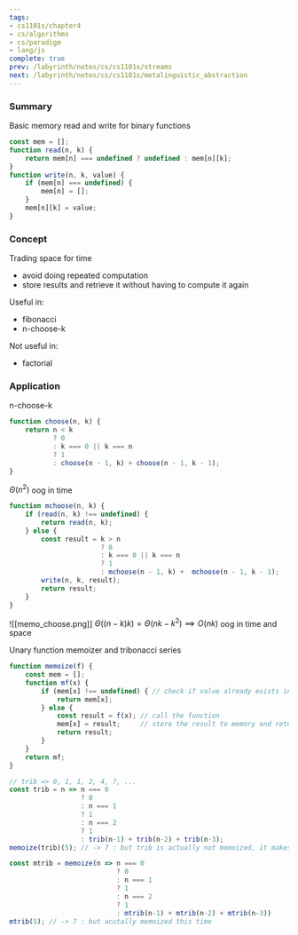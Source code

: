 ```yaml
---
tags:
- cs1101s/chapter4
- cs/algorithms
- cs/paradigm
- lang/js
complete: true
prev: /labyrinth/notes/cs/cs1101s/streams
next: /labyrinth/notes/cs/cs1101s/metalinguistic_abstraction
---
```

   
### Summary
Basic memory read and write for binary functions
```js
const mem = [];
function read(n, k) {
	return mem[n] === undefined ? undefined : mem[n][k];
}
function write(n, k, value) {
	if (mem[n] === undefined) {
		mem[n] = [];
	}
	mem[n][k] = value;
}
```
### Concept
Trading space for time
- avoid doing repeated computation
- store results and retrieve it  without having to compute it again

Useful in:
- fibonacci
- n-choose-k

Not useful in:
- factorial
### Application
n-choose-k
```js
function choose(n, k) {
	return n < k
		   ? 0
		   : k === 0 || k === n 
		   ? 1
		   : choose(n - 1, k) + choose(n - 1, k - 1);
}
```
$\Theta(n^2)$ oog in time
```js
function mchoose(n, k) {
	if (read(n, k) !== undefined) {
		return read(n, k);
	} else {
		const result = k > n 
					   ? 0 
					   : k === 0 || k === n 
					   ? 1 
					   : mchoose(n - 1, k) +  mchoose(n - 1, k - 1);
		write(n, k, result);
		return result;
	}
} 
```
![[memo_choose.png]]
$\Theta((n-k)k)=\Theta(nk-k^2)\implies O(nk)$ oog in time and space

Unary function memoizer and tribonacci series
```js
function memoize(f) {
	const mem = [];
	function mf(x) {
		if (mem[x] !== undefined) { // check if value already exists in memory
			return mem[x];
		} else {
			const result = f(x); // call the function
			mem[x] = result;     // store the result to memory and return
			return result;
		}
	}
	return mf;
}

// trib => 0, 1, 1, 2, 4, 7, ...
const trib = n => n === 0 
				  ? 0
				  : n === 1
				  ? 1
				  : n === 2
				  ? 1
				  : trib(n-1) + trib(n-2) + trib(n-3);
memoize(trib)(5); // -> 7 : but trib is actually not memoized, it makes calls to the un memoized trib()

const mtrib = memoize(n => n === 0 
				           ? 0
						   : n === 1
						   ? 1
						   : n === 2
						   ? 1
						   : mtrib(n-1) + mtrib(n-2) + mtrib(n-3))
mtrib(5); // -> 7 : but acutally memoized this time
```